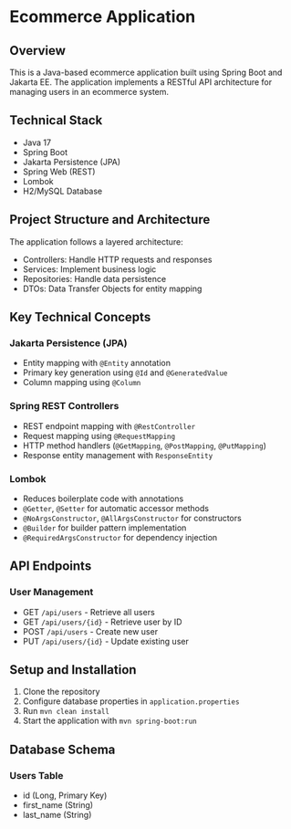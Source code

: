 # Ecommerce Application

## Overview

This is a Java-based ecommerce application built using Spring Boot and Jakarta EE. The application implements a RESTful
API architecture for managing users in an ecommerce system.

## Technical Stack

- Java 17
- Spring Boot
- Jakarta Persistence (JPA)
- Spring Web (REST)
- Lombok
- H2/MySQL Database

## Project Structure and Architecture

The application follows a layered architecture:

- Controllers: Handle HTTP requests and responses
- Services: Implement business logic
- Repositories: Handle data persistence
- DTOs: Data Transfer Objects for entity mapping

## Key Technical Concepts

### Jakarta Persistence (JPA)

- Entity mapping with `@Entity` annotation
- Primary key generation using `@Id` and `@GeneratedValue`
- Column mapping using `@Column`

### Spring REST Controllers

- REST endpoint mapping with `@RestController`
- Request mapping using `@RequestMapping`
- HTTP method handlers (`@GetMapping`, `@PostMapping`, `@PutMapping`)
- Response entity management with `ResponseEntity`

### Lombok

- Reduces boilerplate code with annotations
- `@Getter`, `@Setter` for automatic accessor methods
- `@NoArgsConstructor`, `@AllArgsConstructor` for constructors
- `@Builder` for builder pattern implementation
- `@RequiredArgsConstructor` for dependency injection

## API Endpoints

### User Management

- GET `/api/users` - Retrieve all users
- GET `/api/users/{id}` - Retrieve user by ID
- POST `/api/users` - Create new user
- PUT `/api/users/{id}` - Update existing user

## Setup and Installation

1. Clone the repository
2. Configure database properties in `application.properties`
3. Run `mvn clean install`
4. Start the application with `mvn spring-boot:run`

## Database Schema

### Users Table

- id (Long, Primary Key)
- first_name (String)
- last_name (String)
